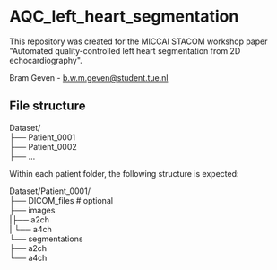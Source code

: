 # AQC_left_heart_segmentation

This repository was created for the MICCAI STACOM workshop paper "Automated quality-controlled left heart segmentation from 2D echocardiography". 

Bram Geven - b.w.m.geven@student.tue.nl


## File structure


Dataset/ <br>
├── Patient_0001 <br>
├── Patient_0002 <br>
├── ... <br>

Within each patient folder, the following structure is expected:

Dataset/Patient_0001/ <br>
├── DICOM_files # optional <br>
├── images <br>
|<space><space>├── a2ch <br>
|   └── a4ch <br>
└── segmentations <br>
    ├── a2ch <br>
    └── a4ch <br>

